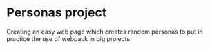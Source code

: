 # Personas project

Creating an easy web page which creates random personas to put in practice the use of webpack in big projects
